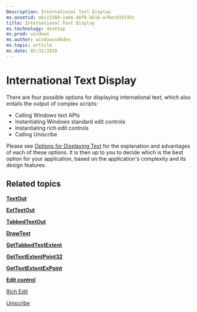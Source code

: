 ```yaml
---
Description: International Text Display
ms.assetid: e6cc5169-1a6e-40f8-b616-e76ec919195c
title: International Text Display
ms.technology: desktop
ms.prod: windows
ms.author: windowssdkdev
ms.topic: article
ms.date: 05/31/2018
---
```


# International Text Display

There are four possible options for displaying international text, which also entails the output of complex scripts:

-   Calling Windows text APIs
-   Instantiating Windows standard edit controls
-   Instantiating rich edit controls
-   Calling Uniscribe

Please see [Options for Displaying Text](http://msdn.microsoft.com/en-us/goglobal/bb688137.aspx#eph) for the explanation and advantages of each of these options. It is then up to you to decide which is the best option for your application, based on the application's complexity and its design features.

## Related topics

<dl> <dt>

[**TextOut**](https://msdn.microsoft.com/en-us/library/Dd145133(v=VS.85).aspx)
</dt> <dt>

[**ExtTextOut**](https://msdn.microsoft.com/en-us/library/Dd162713(v=VS.85).aspx)
</dt> <dt>

[**TabbedTextOut**](https://msdn.microsoft.com/en-us/library/Dd145129(v=VS.85).aspx)
</dt> <dt>

[**DrawText**](https://msdn.microsoft.com/en-us/library/Dd162498(v=VS.85).aspx)
</dt> <dt>

[**GetTabbedTextExtent**](https://msdn.microsoft.com/en-us/library/Dd144930(v=VS.85).aspx)
</dt> <dt>

[**GetTextExtentPoint32**](https://msdn.microsoft.com/en-us/library/Dd144938(v=VS.85).aspx)
</dt> <dt>

[**GetTextExtentExPoint**](https://msdn.microsoft.com/en-us/library/Dd144935(v=VS.85).aspx)
</dt> <dt>

[**Edit control**](https://msdn.microsoft.com/en-us/library/Aa368342(v=VS.85).aspx)
</dt> <dt>

[Rich Edit](https://www.bing.com/search?q=Rich+Edit)
</dt> <dt>

[Uniscribe](uniscribe.md)
</dt> </dl>

 

 



